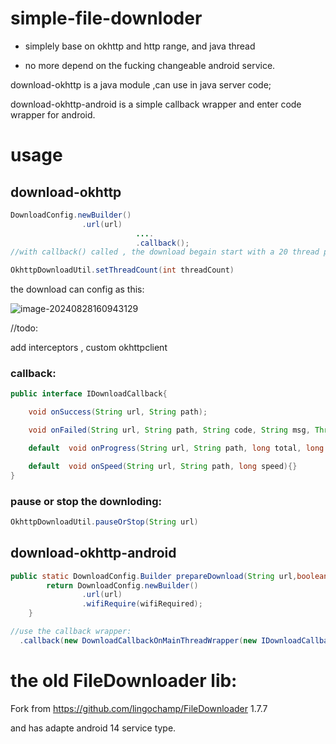 # simple-file-downloder

* simplely base on okhttp and http range, and  java thread

* no more depend on the fucking changeable android service.



download-okhttp  is a java module ,can use in java server code;

download-okhttp-android is a simple callback wrapper and enter code wrapper for android.



# usage

## download-okhttp

```java
DownloadConfig.newBuilder()
                .url(url)
  							....
  							.callback();
//with callback() called , the download begain start with a 20 thread pool, which can be change by:

OkhttpDownloadUtil.setThreadCount(int threadCount)
```

the download can config as this:

![image-20240828160943129](https://cdn.jsdelivr.net/gh/shuiniuhss/myimages@main/imagemac3/image-20240828160943129.png)

//todo:

add interceptors  , custom okhttpclient

### callback:

```java
public interface IDownloadCallback{

    void onSuccess(String url, String path);

    void onFailed(String url, String path, String code, String msg, Throwable e);

    default  void onProgress(String url, String path, long total, long alreadyReceived){}

    default  void onSpeed(String url, String path, long speed){}
}
```

### pause or stop the downloding:

```java
OkhttpDownloadUtil.pauseOrStop(String url)
```



## download-okhttp-android

```java
public static DownloadConfig.Builder prepareDownload(String url,boolean wifiRequired){
        return DownloadConfig.newBuilder()
                .url(url)
                .wifiRequire(wifiRequired);
    }

//use the callback wrapper:
  .callback(new DownloadCallbackOnMainThreadWrapper(new IDownloadCallback() {}));
```



# the old FileDownloader lib:

Fork from https://github.com/lingochamp/FileDownloader 1.7.7 

and has adapte android 14 service type.

